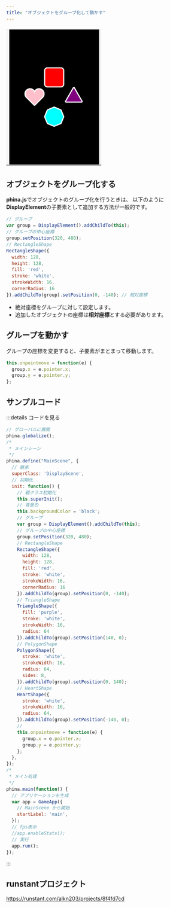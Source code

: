 ```yaml
---
title: "オブジェクトをグループ化して動かす"
---
```


![move-group](/images/move-group.gif)

## オブジェクトをグループ化する
**phina.js**でオブジェクトのグループ化を行うときは、 以下のように**DisplayElement**の子要素として追加する方法が一般的です。

```js
// グループ
var group = DisplayElement().addChildTo(this);
// グループの中心座標
group.setPosition(320, 480);
// RectangleShape
RectangleShape({
  width: 128,
  height: 128,
  fill: 'red',
  stroke: 'white',
  strokeWidth: 16,
  cornerRadius: 16
}).addChildTo(group).setPosition(0, -140); // 相対座標
```

* 絶対座標をグループに対して設定します。
* 追加したオブジェクトの座標は**相対座標**とする必要があります。

## グループを動かす
グループの座標を変更すると、子要素がまとまって移動します。

```js
this.onpointmove = function(e) {
  group.x = e.pointer.x;
  group.y = e.pointer.y;
};
```

## サンプルコード
:::details コードを見る
```js
// グローバルに展開
phina.globalize();
/*
 * メインシーン
 */
phina.define("MainScene", {
  // 継承
  superClass: 'DisplayScene',
  // 初期化
  init: function() {
    // 親クラス初期化
    this.superInit();
    // 背景色
    this.backgroundColor = 'black';
    // グループ
    var group = DisplayElement().addChildTo(this);
    // グループの中心座標
    group.setPosition(320, 480);
    // RectangleShape
    RectangleShape({
      width: 128,
      height: 128,
      fill: 'red',
      stroke: 'white',
      strokeWidth: 16,
      cornerRadius: 16
    }).addChildTo(group).setPosition(0, -140);
    // TriangleShape
    TriangleShape({
      fill: 'purple',
      stroke: 'white',
      strokeWidth: 16,
      radius: 64
    }).addChildTo(group).setPosition(140, 0);
    // PolygonShape
    PolygonShape({
      stroke: 'white',
      strokeWidth: 16,
      radius: 64,
      sides: 8,
    }).addChildTo(group).setPosition(0, 140);
    // HeartShape
    HeartShape({
      stroke: 'white',
      strokeWidth: 16,
      radius: 64,
    }).addChildTo(group).setPosition(-140, 0);
    //
    this.onpointmove = function(e) {
      group.x = e.pointer.x;
      group.y = e.pointer.y;
    };
  },
});
/*
 * メイン処理
 */
phina.main(function() {
  // アプリケーションを生成
  var app = GameApp({
    // MainScene から開始
    startLabel: 'main',
  });
  // fps表示
  //app.enableStats();
  // 実行
  app.run();
});
```
:::

## runstantプロジェクト
https://runstant.com/alkn203/projects/8f4fd7cd